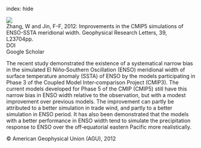 index: hide

<div class="Citation">
    <div class="Citation-thumb CitationThumb-linked"  data-href="https://doi.org/10.1029/2012gl053588">
      <img src="https://static.claimspace.cloud/climate-study-static/refs/thumbs/9/Zhang_and_Jin_2012-thumb.png" />
    </div>

  <div class="Citation-body">
    <div class="Citation-text">Zhang, W and Jin, F-F, 2012: Improvements in the CMIP5 simulations of ENSO-SSTA meridional width. <span class="Article-journal">Geophysical Research Letters, </span><span class="Article-volume">39, </span>L23704pp.</div>
    <div class="Citation-links">
      <div class="CitationLink" data-href="https://doi.org/10.1029/2012gl053588">
        <div class="CitationLink-icon CitationLink-Doi"></div>
        <div class="CitationLink-text">DOI</div>
      </div>
      <div class="CitationLink" data-href="https://scholar.google.com/scholar?q=10.1029/2012gl053588">
        <div class="CitationLink-icon CitationLink-Scholar"></div>
        <div class="CitationLink-text">Google Scholar</div>
      </div>
    </div>
  </div>
</div>

The recent study demonstrated the existence of a systematical narrow bias in the simulated El Niño‐Southern Oscillation (ENSO) meridional width of surface temperature anomaly (SSTA) of ENSO by the models participating in Phase 3 of the Coupled Model Inter‐comparison Project (CMIP3). The current models developed for Phase 5 of the CMIP (CMIP5) still have this narrow bias in ENSO width relative to the observation, but with a modest improvement over previous models. The improvement can partly be attributed to a better simulation in trade wind, and partly to a better simulation in ENSO period. It has also been demonstrated that the models with a better performance in ENSO width tend to simulate the precipitation response to ENSO over the off‐equatorial eastern Pacific more realistically.

<div class="Citation-copy">
&copy; American Geophysical Union (AGU), 2012
</div>